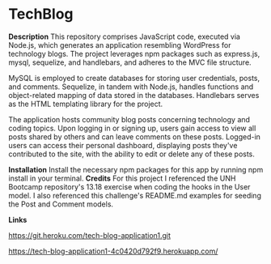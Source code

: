 # TechBlog
**Description**
This repository comprises JavaScript code, executed via Node.js, which generates an application resembling WordPress for technology blogs. The project leverages npm packages such as express.js, mysql, sequelize, and handlebars, and adheres to the MVC file structure.

MySQL is employed to create databases for storing user credentials, posts, and comments. Sequelize, in tandem with Node.js, handles functions and object-related mapping of data stored in the databases. Handlebars serves as the HTML templating library for the project.

The application hosts community blog posts concerning technology and coding topics. Upon logging in or signing up, users gain access to view all posts shared by others and can leave comments on these posts. Logged-in users can access their personal dashboard, displaying posts they've contributed to the site, with the ability to edit or delete any of these posts.


**Installation**
Install the necessary npm packages for this app by running npm install in your terminal.
**Credits**
For this project I referenced the UNH Bootcamp repository's 13.18 exercise when coding the hooks in the User model. I also referenced this challenge's README.md examples for seeding the Post and Comment models. 

**Links**

https://git.heroku.com/tech-blog-application1.git

https://tech-blog-application1-4c0420d792f9.herokuapp.com/